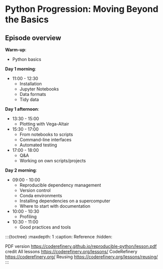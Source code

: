# Python Progression: Moving Beyond the Basics


## Episode overview

**Warm-up**:
- Python basics

**Day 1 morning**:
- 11:00 - 12:30
  - Installation
  - Jupyter Notebooks
  - Data formats
  - Tidy data

**Day 1 afternoon**:
- 13:30 - 15:00
  - Plotting with Vega-Altair
- 15:30 - 17:00
  - From notebooks to scripts
  - Command-line interfaces
  - Automated testing
- 17:00 - 18:00
  - Q&A
  - Working on own scripts/projects

**Day 2 morning**:
- 09:00 - 10:00
  - Reproducible dependency management
  - Version control
  - Conda environments
  - Installing dependencies on a supercomputer
  - Where to start with documentation
- 10:00 - 10:30
  - Profiling
- 10:30 - 11:00
  - Good practices and tools


:::{toctree}
:maxdepth: 1
:caption: Reference
:hidden:

PDF version <https://coderefinery.github.io/reproducible-python/lesson.pdf>
credit
All lessons <https://coderefinery.org/lessons/>
CodeRefinery <https://coderefinery.org/>
Reusing <https://coderefinery.org/lessons/reusing/>
:::

